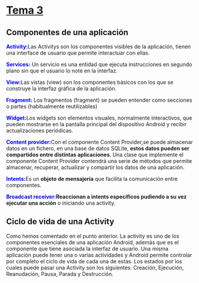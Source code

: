 <style>
r { color: Red }
o { color: Orange }
g { color: Green }
b { color: Blue }
</style>

# [Tema 3](tema3_Componentes_Aplicacion.pdf)

## Componentes de una aplicación

<b>Activity:</b>Las Activitys son los componentes visibles de la aplicación, tienen una interface de usuario que permite interactuar con ellas.

<b>Services:</b> Un servicio es una entidad que ejecuta instrucciones en segundo plano sin que el usuario lo note en la interfaz.

<b>View:</b>Las vistas (view) son los componentes básicos con los que se construye la interfaz gráfica de la aplicación.

<b>Fragment:</b> Los fragmentos (fragment) se pueden entender como secciones o partes (habitualmente reutilizables)

<b>Widget:</b>Los widgets son elementos visuales, normalmente interactivos, que pueden mostrarse en la pantalla principal del dispositivo Android y recibir actualizaciones periódicas.

<b>Content provider:</b>Con el componente Content Provider,se puede almacenar datos en un fichero, en una base de datos SQLite, **estos datos pueden ser compartidos entre distintas aplicaciones**. Una clase que implemente el componente Content Provider contendrá una serie de métodos que permite almacenar, recuperar, actualizar y compartir los datos de una aplicación.

<b>Intents:</b>Es un **objeto de mensajería** que facilita la comunicación entre componentes.

<b>Broadcast receiver:</b>**Reaccionan a intents específicos pudiendo a su vez ejecutar una acción** o iniciando una activity.

## Ciclo de vida de una Activity
Como hemos comentado en el punto anterior. La activity es uno de los componentes esenciales de
una aplicación Android, además que es el componente que tiene asociada la interfaz de usuario.
Una misma aplicación puede tener una o varias actividades y Android permite controlar por
completo el ciclo de vida de cada una de estas. Los estados por los cuales puede pasar una Activity son los siguientes: Creación, Ejecución,
Reanudación, Pausa, Parada y Destrucción.
